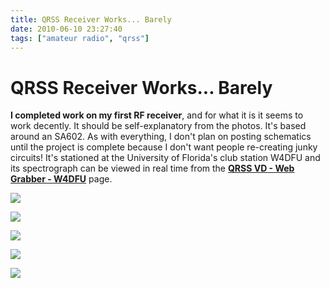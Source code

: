 ```yaml
---
title: QRSS Receiver Works... Barely
date: 2010-06-10 23:27:40
tags: ["amateur radio", "qrss"]
---
```


# QRSS Receiver Works... Barely

__I completed work on my first RF receiver__, and for what it is it seems to work decently. It should be self-explanatory from the photos. It's based around an SA602. As with everything, I don't plan on posting schematics until the project is complete because I don't want people re-creating junky circuits! It's stationed at the University of Florida's club station W4DFU and its spectrograph can be viewed in real time from the [__QRSS VD - Web Grabber - W4DFU__](http://ham.w4dfu.ufl.edu:8080/qrss_vd/website/) page.

<div class="text-center img-border img-medium">

[![](IMG_3475_thumb.jpg)](IMG_3475.jpg)

[![](IMG_3482_thumb.jpg)](IMG_3482.jpg)

[![](IMG_34792_thumb.jpg)](IMG_34792.jpg)

[![](dc_qrss_thumb.jpg)](dc_qrss.jpg)

[![](capture_thumb.jpg)](capture.jpg)

</div>


